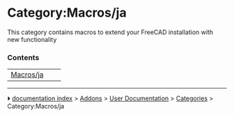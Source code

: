 # Category:Macros/ja
This category contains macros to extend your FreeCAD installation with new functionality

### Contents

|     |     |     |
| --- | --- | --- |
| [Macros/ja](Macros/ja.md) |



---
⏵ [documentation index](../README.md) > [Addons](Category_Addons.md) > [User Documentation](Category_User%20Documentation.md) > [Categories](Category_Categories.md) > Category:Macros/ja
